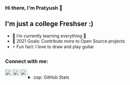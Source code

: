  ### Hi there, I'm Pratyush 👋

## I'm just a college Freshser :)

- 🌱 I’m currently learning everything 🤣
- 🥅 2021 Goals: Contribute more to Open Source projects
- ⚡ Fun fact: I love to draw and play guitar 


### Connect with me:

[<img align="left" alt="Pratyush Bajaj | Twitter" width="22px" src="https://cdn.jsdelivr.net/npm/simple-icons@v3/icons/twitter.svg" />][twitter]
[<img align="left" alt="Pratyush Bajaj | LinkedIn" width="22px" src="https://cdn.jsdelivr.net/npm/simple-icons@v3/icons/linkedin.svg" />][linkedin]
[<img align="left" alt="___pratzzz | Instagram" width="22px" src="https://cdn.jsdelivr.net/npm/simple-icons@v3/icons/instagram.svg" />][instagram]

<br />

<details>
  <summary>:zap: GitHub Stats</summary>

  <img align="left" alt="Pratyush's GitHub Stats" src="https://github-readme-stats.codestackr.vercel.app/api?username=BajajPratyush&show_icons=true&hide_border=true&theme=radical" />

</details>

[twitter]: https://twitter.com/PratyushBajaj
[instagram]: https://www.instagram.com/___pratzzz/
[linkedin]: www.linkedin.com/in/pratyush-bajaj
